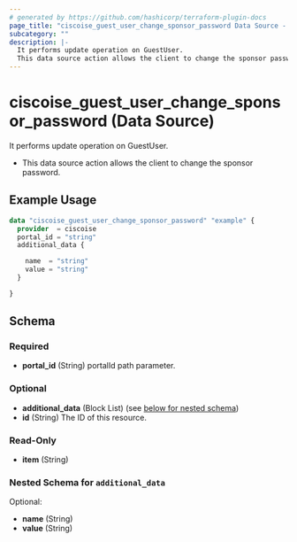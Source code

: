 ```yaml
---
# generated by https://github.com/hashicorp/terraform-plugin-docs
page_title: "ciscoise_guest_user_change_sponsor_password Data Source - terraform-provider-ciscoise"
subcategory: ""
description: |-
  It performs update operation on GuestUser.
  This data source action allows the client to change the sponsor password.
---
```


# ciscoise_guest_user_change_sponsor_password (Data Source)

It performs update operation on GuestUser.

- This data source action allows the client to change the sponsor password.

## Example Usage

```terraform
data "ciscoise_guest_user_change_sponsor_password" "example" {
  provider  = ciscoise
  portal_id = "string"
  additional_data {

    name  = "string"
    value = "string"
  }

}
```

<!-- schema generated by tfplugindocs -->
## Schema

### Required

- **portal_id** (String) portalId path parameter.

### Optional

- **additional_data** (Block List) (see [below for nested schema](#nestedblock--additional_data))
- **id** (String) The ID of this resource.

### Read-Only

- **item** (String)

<a id="nestedblock--additional_data"></a>
### Nested Schema for `additional_data`

Optional:

- **name** (String)
- **value** (String)


